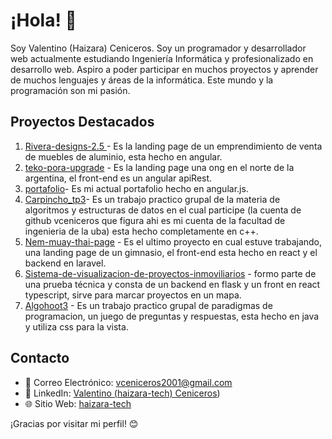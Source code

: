 # ¡Hola! 👋

Soy Valentino (Haizara) Ceniceros. Soy un programador y desarrollador web actualmente estudiando Ingeniería Informática y profesionalizado en desarrollo web. Aspiro a poder participar en muchos proyectos y aprender de muchos lenguajes y áreas de la informática. Este mundo y la programación son mi pasión.

## Proyectos Destacados

1. [Rivera-designs-2.5 ](https://github.com/vceniceros/rivera-designs--current-page-) - Es la landing page de un emprendimiento de venta de muebles de aluminio, esta hecho en angular.
2. [teko-pora-upgrade](https://github.com/vceniceros/teko-pora-upgrade) - Es la landing page una ong en el norte de la argentina, el front-end es un angular apiRest.
3. [portafolio](https://github.com/vceniceros/portafolio)- Es mi actual portafolio hecho en angular.js.
4. [Carpincho_tp3](https://github.com/FS-Grimm/carpincho_TP3)- Es un trabajo practico grupal de la materia de algoritmos y estructuras de datos en el cual participe (la cuenta de github vceniceros que figura ahi es mi cuenta de la facultad de ingenieria de la uba) esta hecho completamente en c++.
5. [Nem-muay-thai-page](https://github.com/vceniceros/nem-muay-thai-dev) - Es el ultimo proyecto en cual estuve trabajando, una landing page de un gimnasio, el front-end esta hecho en react y el backend en laravel.
6. [Sistema-de-visualizacion-de-proyectos-inmoviliarios](https://github.com/vceniceros/sistema_visualizacion_proyectos) - formo parte de una prueba técnica y consta de un backend en flask y un front en react typescript, sirve para marcar proyectos en un mapa.
7. [Algohoot3](https://github.com/laldonate96/Algo3-TP2) - Es un trabajo practico grupal de paradigmas de programacion, un juego de preguntas y respuestas, esta hecho en java y utiliza css para la vista.
## Contacto

- 📧 Correo Electrónico: vceniceros2001@gmail.com
- 💼 LinkedIn: [Valentino (haizara-tech) Ceniceros](https://www.linkedin.com/in/valentinoceniceros/))
- 🌐 Sitio Web: [haizara-tech](https://haizara-tech.com.ar)

¡Gracias por visitar mi perfil! 😊
